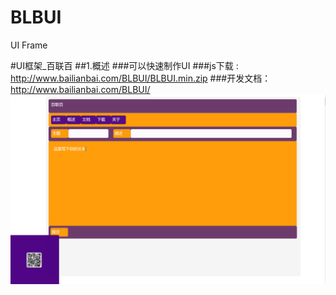 # BLBUI
UI Frame

#UI框架_百联百
##1.概述
###可以快速制作UI 
###js下载 : http://www.bailianbai.com/BLBUI/BLBUI.min.zip
###开发文档：http://www.bailianbai.com/BLBUI/
<br>
<img src="https://github.com/wyzProgram/BLBUI/blob/master/show.PNG">

